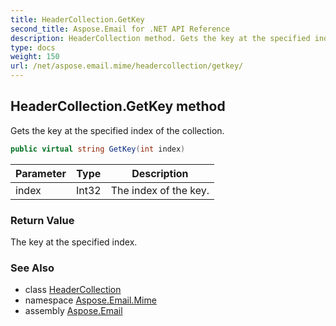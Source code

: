 ```yaml
---
title: HeaderCollection.GetKey
second_title: Aspose.Email for .NET API Reference
description: HeaderCollection method. Gets the key at the specified index of the collection
type: docs
weight: 150
url: /net/aspose.email.mime/headercollection/getkey/
---
```

## HeaderCollection.GetKey method

Gets the key at the specified index of the collection.

```csharp
public virtual string GetKey(int index)
```

| Parameter | Type | Description |
| --- | --- | --- |
| index | Int32 | The index of the key. |

### Return Value

The key at the specified index.

### See Also

* class [HeaderCollection](../)
* namespace [Aspose.Email.Mime](../../headercollection/)
* assembly [Aspose.Email](../../../)


